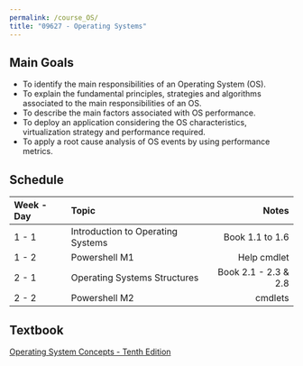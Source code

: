 ```yaml
---
permalink: /course_OS/
title: "09627 - Operating Systems"
---
```

## Main Goals

- To identify the main responsibilities of an Operating System (OS). 
- To explain the fundamental principles, strategies and algorithms associated to the main responsibilities of an OS.
- To describe the main factors associated with OS performance. 
- To deploy an application considering the OS characteristics, virtualization strategy and performance required.
- To apply a root cause analysis of OS events by using performance metrics.

## Schedule

| Week - Day      | Topic | Notes     |
| :---        |    :---   |          ---: |
| 1 - 1   | Introduction to Operating Systems | Book 1.1 to 1.6   |
| 1 - 2   | Powershell M1        | Help cmdlet      |
| 2 - 1   | Operating Systems Structures| Book 2.1 - 2.3 & 2.8   |
| 2 - 2   | Powershell M2       | cmdlets      |

## Textbook

[Operating System Concepts - Tenth Edition](https://www.os-book.com/OS10/index.html)